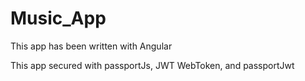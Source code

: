 # Music_App
This app has been written with Angular

This app secured with passportJs, JWT WebToken, and passportJwt
